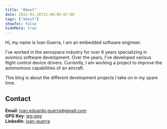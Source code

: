 ```yaml
---
title: "About"
date: 2022-01-18T23:40:09-07:00
tags: ["about"]
showToc: false
hideMeta: true
---
```


Hi, my name is Ivan Guerra, I am an embedded software engineer.

I've worked in the aerospace industry for over 6 years specializing in avionics
software development. Over the years, I've developed various flight control
device drivers. Currently, I am working a project to improve the autonomous
capabilities of an aircraft.

This blog is about the different development projects I take on in my spare
time.

## Contact

**Email**: [ivan.eduardo.guerra@gmail.com][1]<br>
**GPG Key**: [ieg.gpg][2]<br>
**LinkedIn**: [ivan-guerra][3]

[1]: mailto:ivan.eduardo.guerra@gmail.com
[2]: https://pgp.mit.edu/pks/lookup?op=get&search=0x7714EAED772DC391
[3]: https://linkedin.com/in/ivan-guerra
